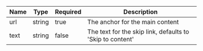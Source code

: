 | Name | Type   | Required | Description                                               |
| ---- | ------ | -------- | --------------------------------------------------------- |
| url  | string | true     | The anchor for the main content                           |
| text | string | false    | The text for the skip link, defaults to 'Skip to content' |
